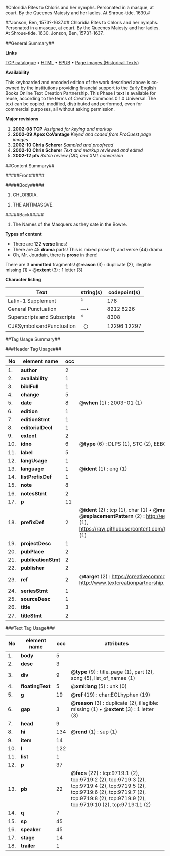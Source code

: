 #Chloridia Rites to Chloris and her nymphs. Personated in a masque, at court. By the Queenes Maiesty and her ladies. At Shroue-tide. 1630.#

##Jonson, Ben, 1573?-1637.##
Chloridia Rites to Chloris and her nymphs. Personated in a masque, at court. By the Queenes Maiesty and her ladies. At Shroue-tide. 1630.
Jonson, Ben, 1573?-1637.

##General Summary##

**Links**

[TCP catalogue](http://www.ota.ox.ac.uk/tcp/)  • 
[HTML](http://tei.it.ox.ac.uk/tcp/Texts-HTML/free/A04/A04644.html)  • 
[EPUB](http://tei.it.ox.ac.uk/tcp/Texts-EPUB/free/A04/A04644.epub) • 
[Page images (Historical Texts)](https://data.historicaltexts.jisc.ac.uk/view?pubId=eebo-99844871e&pageId=eebo-99844871e-9719-1)

**Availability**

This keyboarded and encoded edition of the
	       work described above is co-owned by the institutions
	       providing financial support to the Early English Books
	       Online Text Creation Partnership. This Phase I text is
	       available for reuse, according to the terms of Creative
	       Commons 0 1.0 Universal. The text can be copied,
	       modified, distributed and performed, even for
	       commercial purposes, all without asking permission.

**Major revisions**

1. __2002-08__ __TCP__ *Assigned for keying and markup*
1. __2002-09__ __Apex CoVantage__ *Keyed and coded from ProQuest page images*
1. __2002-10__ __Chris Scherer__ *Sampled and proofread*
1. __2002-10__ __Chris Scherer__ *Text and markup reviewed and edited*
1. __2002-12__ __pfs__ *Batch review (QC) and XML conversion*

##Content Summary##

#####Front#####

#####Body#####

1. CHLORIDIA.

1. THE ANTIMASQVE.

#####Back#####

1. The Names of the Masquers as they sate in the Bowre.

**Types of content**

  * There are 122 **verse** lines!
  * There are 45 **drama** parts! This is mixed prose (1) and verse (44) drama.
  * Oh, Mr. Jourdain, there is **prose** in there!

There are 3 **ommitted** fragments! 
 @__reason__ (3) : duplicate (2), illegible: missing (1)  •  @__extent__ (3) : 1 letter (3)

**Character listing**


|Text|string(s)|codepoint(s)|
|---|---|---|
|Latin-1 Supplement|²|178|
|General Punctuation|—•|8212 8226|
|Superscripts             and Subscripts|⁴|8308|
|CJKSymbolsandPunctuation|〈〉|12296 12297|

##Tag Usage Summary##

###Header Tag Usage###

|No|element name|occ|attributes|
|---|---|---|---|
|1.|__author__|2||
|2.|__availability__|1||
|3.|__biblFull__|1||
|4.|__change__|5||
|5.|__date__|8| @__when__ (1) : 2003-01 (1)|
|6.|__edition__|1||
|7.|__editionStmt__|1||
|8.|__editorialDecl__|1||
|9.|__extent__|2||
|10.|__idno__|6| @__type__ (6) : DLPS (1), STC (2), EEBO-CITATION (1), PROQUEST (1), VID (1)|
|11.|__label__|5||
|12.|__langUsage__|1||
|13.|__language__|1| @__ident__ (1) : eng (1)|
|14.|__listPrefixDef__|1||
|15.|__note__|8||
|16.|__notesStmt__|2||
|17.|__p__|11||
|18.|__prefixDef__|2| @__ident__ (2) : tcp (1), char (1)  •  @__matchPattern__ (2) : ([0-9\-]+):([0-9IVX]+) (1), (.+) (1)  •  @__replacementPattern__ (2) : http://eebo.chadwyck.com/downloadtiff?vid=$1&page=$2 (1), https://raw.githubusercontent.com/textcreationpartnership/Texts/master/tcpchars.xml#$1 (1)|
|19.|__projectDesc__|1||
|20.|__pubPlace__|2||
|21.|__publicationStmt__|2||
|22.|__publisher__|2||
|23.|__ref__|2| @__target__ (2) : https://creativecommons.org/publicdomain/zero/1.0/ (1), http://www.textcreationpartnership.org/docs/. (1)|
|24.|__seriesStmt__|1||
|25.|__sourceDesc__|1||
|26.|__title__|3||
|27.|__titleStmt__|2||


###Text Tag Usage###

|No|element name|occ|attributes|
|---|---|---|---|
|1.|__body__|5||
|2.|__desc__|3||
|3.|__div__|9| @__type__ (9) : title_page (1), part (2), song (5), list_of_names (1)|
|4.|__floatingText__|5| @__xml:lang__ (5) : unk (0)|
|5.|__g__|19| @__ref__ (19) : char:EOLhyphen (19)|
|6.|__gap__|3| @__reason__ (3) : duplicate (2), illegible: missing (1)  •  @__extent__ (3) : 1 letter (3)|
|7.|__head__|9||
|8.|__hi__|134| @__rend__ (1) : sup (1)|
|9.|__item__|14||
|10.|__l__|122||
|11.|__list__|1||
|12.|__p__|37||
|13.|__pb__|22| @__facs__ (22) : tcp:9719:1 (2), tcp:9719:2 (2), tcp:9719:3 (2), tcp:9719:4 (2), tcp:9719:5 (2), tcp:9719:6 (2), tcp:9719:7 (2), tcp:9719:8 (2), tcp:9719:9 (2), tcp:9719:10 (2), tcp:9719:11 (2)|
|14.|__q__|7||
|15.|__sp__|45||
|16.|__speaker__|45||
|17.|__stage__|14||
|18.|__trailer__|1||
